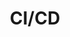 ---
title: "CI/CD"
linkTitle: "CI/CD"
weight: 3
description: >
  持續整合／持續交付相關文章。
hide_feedback: true
---